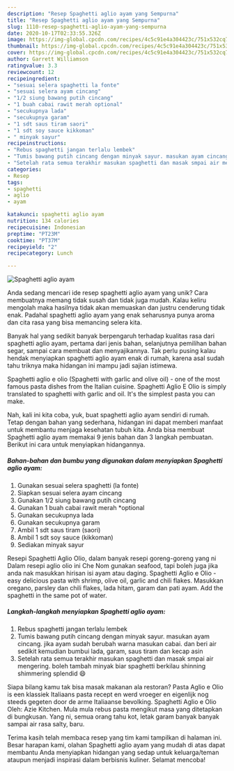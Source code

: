 ```yaml
---
description: "Resep Spaghetti aglio ayam yang Sempurna"
title: "Resep Spaghetti aglio ayam yang Sempurna"
slug: 1110-resep-spaghetti-aglio-ayam-yang-sempurna
date: 2020-10-17T02:33:55.326Z
image: https://img-global.cpcdn.com/recipes/4c5c91e4a304423c/751x532cq70/spaghetti-aglio-ayam-foto-resep-utama.jpg
thumbnail: https://img-global.cpcdn.com/recipes/4c5c91e4a304423c/751x532cq70/spaghetti-aglio-ayam-foto-resep-utama.jpg
cover: https://img-global.cpcdn.com/recipes/4c5c91e4a304423c/751x532cq70/spaghetti-aglio-ayam-foto-resep-utama.jpg
author: Garrett Williamson
ratingvalue: 3.3
reviewcount: 12
recipeingredient:
- "sesuai selera spaghetti la fonte"
- "sesuai selera ayam cincang"
- "1/2 siung bawang putih cincang"
- "1 buah cabai rawit merah optional"
- "secukupnya lada"
- "secukupnya garam"
- "1 sdt saus tiram saori"
- "1 sdt soy sauce kikkoman"
- " minyak sayur"
recipeinstructions:
- "Rebus spaghetti jangan terlalu lembek"
- "Tumis bawang putih cincang dengan minyak sayur. masukan ayam cincang. jika ayam sudah berubah warna masukan cabai. dan beri air sedikit kemudian bumbui lada, garam, saus tiram dan kecap asin"
- "Setelah rata semua terakhir masukan spaghetti dan masak smpai air mengering. boleh tambah minyak biar spaghetti berkilau shinning shimmering splendid 😄"
categories:
- Resep
tags:
- spaghetti
- aglio
- ayam

katakunci: spaghetti aglio ayam 
nutrition: 134 calories
recipecuisine: Indonesian
preptime: "PT23M"
cooktime: "PT37M"
recipeyield: "2"
recipecategory: Lunch

---
```



![Spaghetti aglio ayam](https://img-global.cpcdn.com/recipes/4c5c91e4a304423c/751x532cq70/spaghetti-aglio-ayam-foto-resep-utama.jpg)

Anda sedang mencari ide resep spaghetti aglio ayam yang unik? Cara membuatnya memang tidak susah dan tidak juga mudah. Kalau keliru mengolah maka hasilnya tidak akan memuaskan dan justru cenderung tidak enak. Padahal spaghetti aglio ayam yang enak seharusnya punya aroma dan cita rasa yang bisa memancing selera kita.

Banyak hal yang sedikit banyak berpengaruh terhadap kualitas rasa dari spaghetti aglio ayam, pertama dari jenis bahan, selanjutnya pemilihan bahan segar, sampai cara membuat dan menyajikannya. Tak perlu pusing kalau hendak menyiapkan spaghetti aglio ayam enak di rumah, karena asal sudah tahu triknya maka hidangan ini mampu jadi sajian istimewa.

Spaghetti aglio e olio (Spaghetti with garlic and olive oil) - one of the most famous pasta dishes from the Italian cuisine. Spaghetti Aglio E Olio is simply translated to spaghetti with garlic and oil. It&#39;s the simplest pasta you can make.


Nah, kali ini kita coba, yuk, buat spaghetti aglio ayam sendiri di rumah. Tetap dengan bahan yang sederhana, hidangan ini dapat memberi manfaat untuk membantu menjaga kesehatan tubuh kita. Anda bisa membuat Spaghetti aglio ayam memakai 9 jenis bahan dan 3 langkah pembuatan. Berikut ini cara untuk menyiapkan hidangannya.

<!--inarticleads1-->

##### Bahan-bahan dan bumbu yang digunakan dalam menyiapkan Spaghetti aglio ayam:

1. Gunakan sesuai selera spaghetti (la fonte)
1. Siapkan sesuai selera ayam cincang
1. Gunakan 1/2 siung bawang putih cincang
1. Gunakan 1 buah cabai rawit merah *optional
1. Gunakan secukupnya lada
1. Gunakan secukupnya garam
1. Ambil 1 sdt saus tiram (saori)
1. Ambil 1 sdt soy sauce (kikkoman)
1. Sediakan  minyak sayur


Resepi Spaghetti Aglio Olio, dalam banyak resepi goreng-goreng yang ni Dalam resepi aglio olio ini Che Nom gunakan seafood, tapi boleh juga jika anda nak masukkan hirisan isi ayam atau daging. Spaghetti Aglio e Olio - easy delicious pasta with shrimp, olive oil, garlic and chili flakes. Masukkan oregano, parsley dan chili flakes, lada hitam, garam dan pati ayam. Add the spaghetti in the same pot of water. 

<!--inarticleads2-->

##### Langkah-langkah menyiapkan Spaghetti aglio ayam:

1. Rebus spaghetti jangan terlalu lembek
1. Tumis bawang putih cincang dengan minyak sayur. masukan ayam cincang. jika ayam sudah berubah warna masukan cabai. dan beri air sedikit kemudian bumbui lada, garam, saus tiram dan kecap asin
1. Setelah rata semua terakhir masukan spaghetti dan masak smpai air mengering. boleh tambah minyak biar spaghetti berkilau shinning shimmering splendid 😄


Siapa bilang kamu tak bisa masak makanan ala restoran? Pasta Aglio e Olio is een klassiek Italiaans pasta recept en werd vroeger en eigenlijk nog steeds gegeten door de arme Italiaanse bevolking. Spaghetti Aglio e Olio Oleh: Azie Kitchen. Mula mula rebus pasta mengikut masa yang ditetapkan di bungkusan. Yang ni, semua orang tahu kot, letak garam banyak banyak sampai air rasa salty, baru. 

Terima kasih telah membaca resep yang tim kami tampilkan di halaman ini. Besar harapan kami, olahan Spaghetti aglio ayam yang mudah di atas dapat membantu Anda menyiapkan hidangan yang sedap untuk keluarga/teman ataupun menjadi inspirasi dalam berbisnis kuliner. Selamat mencoba!
